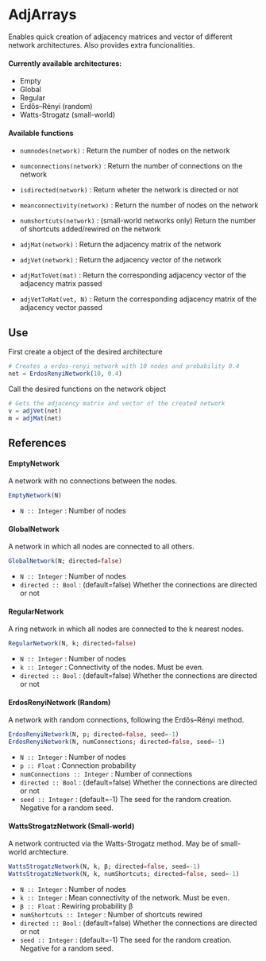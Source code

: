 AdjArrays
=========

Enables quick creation of adjacency matrices and vector of different
network architectures.
Also provides extra funcionalities.

#### Currently available architectures:
- Empty
- Global
- Regular
- Erdős–Rényi (random)
- Watts-Strogatz (small-world)

#### Available functions
- `numnodes(network)` : Return the number of nodes on the network
- `numconnections(network)` : Return the number of connections on the network
- `isdirected(network)` : Return wheter the network is directed or not
- `meanconnectivity(network)` : Return the number of nodes on the network
- `numshortcuts(network)` : (small-world networks only) Return the number of shortcuts added/rewired on the network

- `adjMat(network)` : Return the adjacency matrix of the network
- `adjVet(network)` : Return the adjacency vector of the network
- `adjMatToVet(mat)` : Return the corresponding adjacency vector of the adjacency matrix passed
- `adjVetToMat(vet, N)` : Return the corresponding adjacency matrix of the adjacency vector passed

## Use

First create a object of the desired architecture

``` julia
# Creates a erdos-renyi network with 10 nodes and probability 0.4
net = ErdosRenyiNetwork(10, 0.4)
```

Call the desired functions on the network object

``` julia
# Gets the adjacency matrix and vector of the created network
v = adjVet(net)
m = adjMat(net)
```


## References

#### EmptyNetwork
A network with no connections between the nodes.

```julia
EmptyNetwork(N)
```
- `N :: Integer` : Number of nodes

#### GlobalNetwork
A network in which all nodes are connected to all others.

```julia
GlobalNetwork(N; directed=false)
```
- `N :: Integer` : Number of nodes
- `directed :: Bool` : (default=false) Whether the connections are directed or not

#### RegularNetwork
A ring network in which all nodes are connected to the k nearest nodes.

```julia
RegularNetwork(N, k; directed=false)
```
- `N :: Integer` : Number of nodes
- `k :: Integer` : Connectivity of the nodes. Must be even.
- `directed :: Bool` : (default=false) Whether the connections are directed or not

#### ErdosRenyiNetwork (Random)
A network with random connections, following the Erdős–Rényi method.

```julia
ErdosRenyiNetwork(N, p; directed=false, seed=-1)
ErdosRenyiNetwork(N, numConnections; directed=false, seed=-1)
```
- `N :: Integer` : Number of nodes
- `p :: Float`   : Connection probability
- `numConnections :: Integer` : Number of connections
- `directed :: Bool` : (default=false) Whether the connections are directed or not
- `seed :: Integer` : (default=-1) The seed for the random creation. Negative for a random seed.

#### WattsStrogatzNetwork (Small-world)
A network contructed via the Watts-Strogatz method. May be of small-world archtecture.

```julia
WattsStrogatzNetwork(N, k, β; directed=false, seed=-1)
WattsStrogatzNetwork(N, k, numShortcuts; directed=false, seed=-1)
```
- `N :: Integer` : Number of nodes
- `k :: Integer` : Mean connectivity of the network. Must be even.
- `β :: Float`   : Rewiring probability &beta;
- `numShortcuts :: Integer` : Number of shortcuts rewired
- `directed :: Bool` : (default=false) Whether the connections are directed or not
- `seed :: Integer` : (default=-1) The seed for the random creation. Negative for a random seed.

